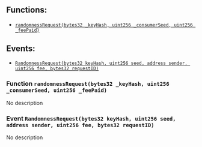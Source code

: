 # 


## Functions:
- [`randomnessRequest(bytes32 _keyHash, uint256 _consumerSeed, uint256 _feePaid)`](#VORRandomnessRequestMock-randomnessRequest-bytes32-uint256-uint256-)

## Events:
- [`RandomnessRequest(bytes32 keyHash, uint256 seed, address sender, uint256 fee, bytes32 requestID)`](#VORRandomnessRequestMock-RandomnessRequest-bytes32-uint256-address-uint256-bytes32-)


<a name="VORRandomnessRequestMock-randomnessRequest-bytes32-uint256-uint256-"></a>
### Function `randomnessRequest(bytes32 _keyHash, uint256 _consumerSeed, uint256 _feePaid)`
No description

<a name="VORRandomnessRequestMock-RandomnessRequest-bytes32-uint256-address-uint256-bytes32-"></a>
### Event `RandomnessRequest(bytes32 keyHash, uint256 seed, address sender, uint256 fee, bytes32 requestID)`
No description

